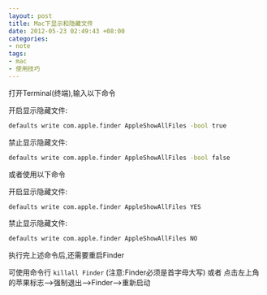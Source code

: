 ```yaml
---
layout: post
title: Mac下显示和隐藏文件
date: 2012-05-23 02:49:43 +08:00
categories:
- note
tags:
- mac
- 使用技巧
---
```


打开Terminal(终端),输入以下命令

开启显示隐藏文件:
``` sh
defaults write com.apple.finder AppleShowAllFiles -bool true
```

禁止显示隐藏文件:
``` sh
defaults write com.apple.finder AppleShowAllFiles -bool false
```

或者使用以下命令

开启显示隐藏文件:
``` sh
defaults write com.apple.finder AppleShowAllFiles YES
```

禁止显示隐藏文件:
``` sh
defaults write com.apple.finder AppleShowAllFiles NO
```

执行完上述命令后,还需要重启Finder

可使用命令行 ```killall Finder``` (注意:Finder必须是首字母大写)
或者 点击左上角的苹果标志-->强制退出-->Finder-->重新启动
